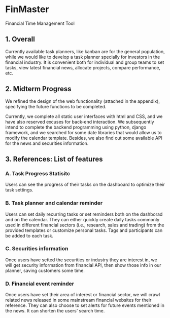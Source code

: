 # FinMaster
 Financial Time Management Tool

## 1. Overall
Currently available task planners, like kanban are for the general population, while we would like to develop a task planner specially for investors in the financial industry. It is convenient both for individual and group teams to set tasks, view latest financial news, allocate projects, compare performance, etc.

## 2. Midterm Progress

We refined the design of the web functionality (attached in the appendix), specifying the future  functions to be completed. 

Currently, we complete all static user interfaces with html and CSS, and we have also reserved excuses for back-end interaction. We subsequently intend to complete the backend programming using python, django  framework, and we searched for some date libraries that would allow us to modify the calendar template. Besides, we also find out some available API for the news and securities information.

## 3. References: List of features

### A. Task Progress Statisitc
Users can see the progress of their tasks on the dashboard to optimize their task settings.

### B. Task planner and calendar reminder
Users can set daily recurring tasks or set reminders both on the dashborad and on the calendar. They can either quickly create daily tasks commonly used in different financial sectors (i.e., research, sales and trading) from the provided templates or customize personal tasks. Tags and participants can be added to each task.

### C. Securities information 
Once users have setted the securities or industry they are interest in, we will get security information from financial API, then show those info in our planner, saving customers some time. 

### D. Financial event reminder
Once users have set their area of interest or financial sector, we will crawl related news released in some mainstream financial websites for their reference. They can also choose to set alerts for future events mentioned in the news. It can shorten the users’ search time.


## 